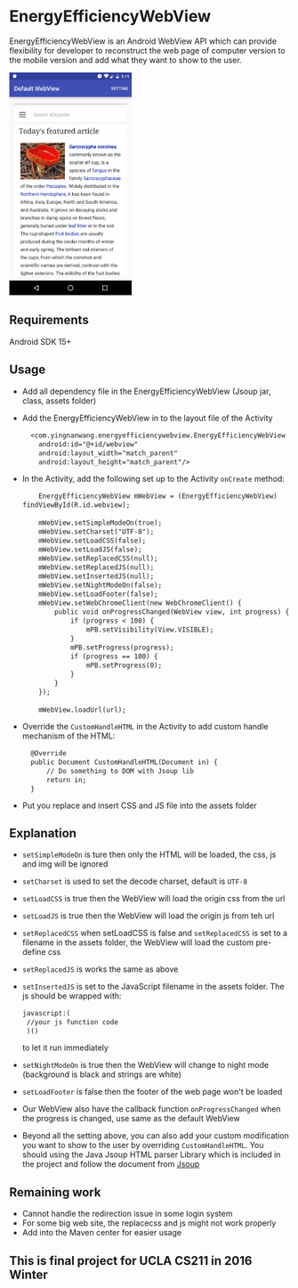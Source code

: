 # EnergyEfficiencyWebView

EnergyEfficiencyWebView is an Android WebView API which can provide flexibility for developer to reconstruct the web page of computer version to the mobile version and add what they want to show to the user.  

<centering>
<img src="https://github.com/coroner4817/EnergyEfficiencyWebView/raw/master/demo/demogif.gif" width="220" height="400"/>
</centering>

## Requirements
  Android SDK 15+

## Usage
  * Add all dependency file in the EnergyEfficiencyWebView (Jsoup jar, class, assets folder)  
  
  * Add the EnergyEfficiencyWebView in to the layout file of the Activity  
    ```  
      <com.yingnanwang.energyefficiencywebview.EnergyEfficiencyWebView  
        android:id="@+id/webview"  
        android:layout_width="match_parent"  
        android:layout_height="match_parent"/>  
    ```  
    
  * In the Activity, add the following set up to the Activity <code>onCreate</code> method:  
    ```  
        EnergyEfficiencyWebView mWebView = (EnergyEfficiencyWebView) findViewById(R.id.webview);
        
        mWebView.setSimpleModeOn(true);
        mWebView.setCharset("UTF-8");
        mWebView.setLoadCSS(false);
        mWebView.setLoadJS(false);
        mWebView.setReplacedCSS(null);
        mWebView.setReplacedJS(null);
        mWebView.setInsertedJS(null);
        mWebView.setNightModeOn(false);
        mWebView.setLoadFooter(false);
        mWebView.setWebChromeClient(new WebChromeClient() {
            public void onProgressChanged(WebView view, int progress) {
                if (progress < 100) {
                    mPB.setVisibility(View.VISIBLE);
                }
                mPB.setProgress(progress);
                if (progress == 100) {
                    mPB.setProgress(0);
                }
            }
        });

        mWebView.loadUrl(url);
    ```
    
  * Override the <code>CustomHandleHTML</code> in the Activity to add custom handle mechanism of the HTML:  
    ```  
      @Override
      public Document CustomHandleHTML(Document in) {
          // Do something to DOM with Jsoup lib
          return in;
      }
    ``` 
  * Put you replace and insert CSS and JS file into the assets folder

## Explanation
  * ```setSimpleModeOn``` is ture then only the HTML will be loaded, the css, js and img will be ignored
  * ```setCharset``` is used to set the decode charset, default is ```UTF-8```
  * ```setLoadCSS``` is true then the WebView will load the origin css from the url
  * ```setLoadJS``` is true then the WebView will load the origin js from teh url
  * ```setReplacedCSS``` when setLoadCSS is false and ```setReplacedCSS``` is set to a filename in the assets folder, the WebView will load the custom pre-define css
  * ```setReplacedJS``` is works the same as above
  * ```setInsertedJS``` is set to the JavaScript filename in the assets folder. The js should be wrapped with:  
    ```
    javascript:(
     //your js function code
     )()
    ```
    to let it run immediately
  * ```setNightModeOn``` is true then the WebView will change to night mode (background is black and strings are white)
  * ```setLoadFooter``` is false then the footer of the web page won't be loaded
  
  * Our WebView also have the callback function ```onProgressChanged``` when the progress is changed, use same as the default WebView 
  * Beyond all the setting above, you can also add your custom modification you want to show to the user by overriding ```CustomHandleHTML```. You should using the Java Jsoup HTML parser Library which is included in the project and follow the document from [Jsoup](http://jsoup.org/)
  
## Remaining work
  * Cannot handle the redirection issue in some login system
  * For some big web site, the replacecss and js might not work properly
  * Add into the Maven center for easier usage
  
## This is final project for UCLA CS211 in 2016 Winter
  
  
